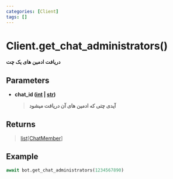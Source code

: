 ```yaml
---
categories: [Client]
tags: []
---
```


<h1>Client.<strong>get_chat_administrators()</strong></h1>

<p align="left" dir="rtl"><strong>دریافت ادمین های یک چت</strong></p>

<h2>Parameters</h2>

<ul>
<li><strong>chat_id (<a href="https://docs.python.org/3/library/functions.html#int">int</a> | <a href="https://docs.python.org/3/library/stdtypes.html#str">str</a>)</strong><blockquote dir="rtl">
<p><strong>آیدی چتی که ادمین های آن دریافت میشود</strong></p>
</blockquote>
</li>
</ul>

<h2>Returns</h2>

<blockquote>
<p><a href="https://docs.python.org/3/library/stdtypes.html#list">list</a>[<a href="balethon.ir/posts/chat-member">ChatMember</a>]</p>
</blockquote>

<h2>Example</h2>

```python
await bot.get_chat_administrators(1234567890)
```
